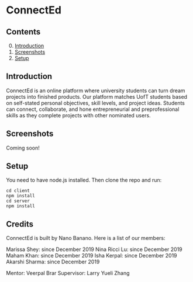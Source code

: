# ConnectEd

## Contents

0. [Introduction](#introduction)
2. [Screenshots](#screenshots)
1. [Setup](#setup)

## Introduction

ConnectEd is an online platform where university students can turn dream projects into finished products. 
Our platform matches UofT students based on self-stated personal objectives, skill levels, and project ideas. Students can connect, collaborate, and hone entrepreneurial and preprofessional skills as they complete projects with other nominated users. 

## Screenshots
Coming soon! 

## Setup
You need to have node.js installed. Then clone the repo and run: 
```
cd client
npm install
cd server
npm install
```

## Credits

ConnectEd is built by Nano Banano. Here is a list of our members: 

Marissa Shey: since December 2019
Nina Ricci Lu: since December 2019
Maham Khan: since December 2019
Isha Kerpal: since December 2019
Akarshi Sharma: since December 2019

Mentor: Veerpal Brar
Supervisor: Larry Yueli Zhang 
